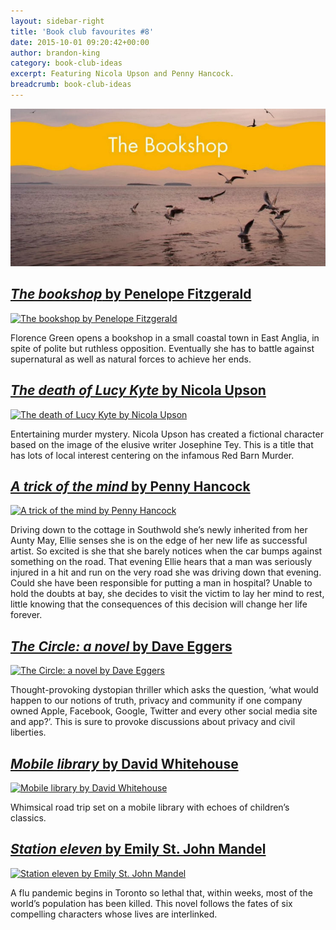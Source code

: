 ```yaml
---
layout: sidebar-right
title: 'Book club favourites #8'
date: 2015-10-01 09:20:42+00:00
author: brandon-king
category: book-club-ideas
excerpt: Featuring Nicola Upson and Penny Hancock.
breadcrumb: book-club-ideas
---
```

![The bookshop by Penelope Fitzgerald](/images/featured/featured-the-bookshop.jpg)

## [<cite>The bookshop</cite> by Penelope Fitzgerald](https://suffolk.spydus.co.uk/cgi-bin/spydus.exe/ENQ/OPAC/BIBENQ/10768241?QRY=CTIBIB%3C%20IRN(114036)&QRYTEXT=The%20bookshop)

[![The bookshop by Penelope Fitzgerald](http://suffolklibraries.co.uk/wp-content/uploads/2015/09/thebookshop.jpg)](https://suffolk.spydus.co.uk/cgi-bin/spydus.exe/ENQ/OPAC/BIBENQ/10768241?QRY=CTIBIB%3C%20IRN(114036)&QRYTEXT=The%20bookshop)

Florence Green opens a bookshop in a small coastal town in East Anglia, in spite of polite but ruthless opposition. Eventually she has to battle against supernatural as well as natural forces to achieve her ends.

## [<cite>The death of Lucy Kyte</cite> by Nicola Upson](https://suffolk.spydus.co.uk/cgi-bin/spydus.exe/ENQ/OPAC/BIBENQ/10770758?QRY=CTIBIB%3C%20IRN(23266958)&QRYTEXT=The%20death%20of%20Lucy%20Kyte)

[![The death of Lucy Kyte by Nicola Upson](http://suffolklibraries.co.uk/wp-content/uploads/2015/09/deathoflucykyte.jpg)](https://suffolk.spydus.co.uk/cgi-bin/spydus.exe/ENQ/OPAC/BIBENQ/10770758?QRY=CTIBIB%3C%20IRN(23266958)&QRYTEXT=The%20death%20of%20Lucy%20Kyte)

Entertaining murder mystery. Nicola Upson has created a fictional character based on the image of the elusive writer Josephine Tey. This is a title that has lots of local interest centering on the infamous Red Barn Murder.

## [<cite>A trick of the mind</cite> by Penny Hancock](https://suffolk.spydus.co.uk/cgi-bin/spydus.exe/ENQ/OPAC/BIBENQ/10772769?QRY=CTIBIB%3C%20IRN(220608)&QRYTEXT=A%20trick%20of%20the%20mind)

[![A trick of the mind by Penny Hancock](http://suffolklibraries.co.uk/wp-content/uploads/2015/09/atrickofthemind.jpg)](https://suffolk.spydus.co.uk/cgi-bin/spydus.exe/ENQ/OPAC/BIBENQ/10772769?QRY=CTIBIB%3C%20IRN(220608)&QRYTEXT=A%20trick%20of%20the%20mind)

Driving down to the cottage in Southwold she&#8217;s newly inherited from her Aunty May, Ellie senses she is on the edge of her new life as successful artist. So excited is she that she barely notices when the car bumps against something on the road. That evening Ellie hears that a man was seriously injured in a hit and run on the very road she was driving down that evening. Could she have been responsible for putting a man in hospital? Unable to hold the doubts at bay, she decides to visit the victim to lay her mind to rest, little knowing that the consequences of this decision will change her life forever.

## [<cite>The Circle: a novel</cite> by Dave Eggers](https://suffolk.spydus.co.uk/cgi-bin/spydus.exe/ENQ/OPAC/BIBENQ/10773513?QRY=CTIBIB%3C%20IRN(36823684)&QRYTEXT=The%20Circle%20%3A%20a%20novel)

[![The Circle: a novel by Dave Eggers](http://suffolklibraries.co.uk/wp-content/uploads/2015/09/thecircle.jpg)](https://suffolk.spydus.co.uk/cgi-bin/spydus.exe/ENQ/OPAC/BIBENQ/10773513?QRY=CTIBIB%3C%20IRN(36823684)&QRYTEXT=The%20Circle%20%3A%20a%20novel)

Thought-provoking dystopian thriller which asks the question, ‘what would happen to our notions of truth, privacy and community if one company owned Apple, Facebook, Google, Twitter and every other social media site and app?’. This is sure to provoke discussions about privacy and civil liberties.

## [<cite>Mobile library</cite> by David Whitehouse](https://suffolk.spydus.co.uk/cgi-bin/spydus.exe/ENQ/OPAC/BIBENQ/10775148?QRY=CTIBIB%3C%20IRN(44257192)&QRYTEXT=Mobile%20library)

[![Mobile library by David Whitehouse](http://suffolklibraries.co.uk/wp-content/uploads/2015/09/mobilelibrary.jpg)](https://suffolk.spydus.co.uk/cgi-bin/spydus.exe/ENQ/OPAC/BIBENQ/10775148?QRY=CTIBIB%3C%20IRN(44257192)&QRYTEXT=Mobile%20library)

Whimsical road trip set on a mobile library with echoes of children&#8217;s classics.

## [<cite>Station eleven</cite> by Emily St. John Mandel](https://suffolk.spydus.co.uk/cgi-bin/spydus.exe/ENQ/OPAC/BIBENQ/10775721?QRY=CTIBIB%3C%20IRN(39947780)&QRYTEXT=Station%20eleven)

[![Station eleven by Emily St. John Mandel](http://suffolklibraries.co.uk/wp-content/uploads/2015/09/stationeleven.jpg)](https://suffolk.spydus.co.uk/cgi-bin/spydus.exe/ENQ/OPAC/BIBENQ/10775721?QRY=CTIBIB%3C%20IRN(39947780)&QRYTEXT=Station%20eleven)

A flu pandemic begins in Toronto so lethal that, within weeks, most of the world&#8217;s population has been killed. This novel follows the fates of six compelling characters whose lives are interlinked.
